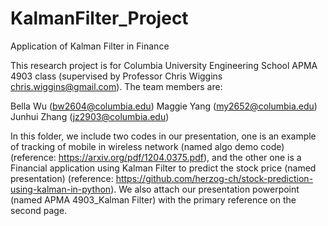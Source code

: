 # KalmanFilter_Project
Application of Kalman Filter in Finance

This research project is for Columbia University Engineering School APMA 4903 class (supervised by Professor Chris Wiggins chris.wiggins@gmail.com). The team members are:

Bella Wu (bw2604@columbia.edu)
Maggie Yang (my2652@columbia.edu)
Junhui Zhang (jz2903@columbia.edu)

In this folder, we include two codes in our presentation, one is an example of tracking of mobile in wireless network (named algo demo code) (reference: https://arxiv.org/pdf/1204.0375.pdf), and the other one is a Financial application using Kalman Filter to predict the stock price (named presentation) (reference: https://github.com/herzog-ch/stock-prediction-using-kalman-in-python). We also attach our presentation powerpoint (named APMA 4903_Kalman Filter) with the primary reference on the second page.
